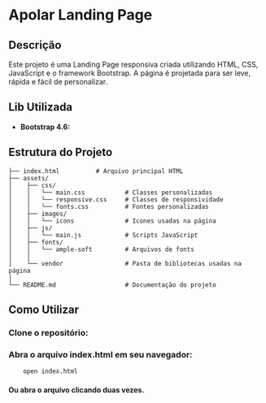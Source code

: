 # Apolar Landing Page

## Descrição

Este projeto é uma Landing Page responsiva criada utilizando HTML, CSS, JavaScript e o framework Bootstrap. A página é projetada para ser leve, rápida e fácil de personalizar.

## Lib Utilizada

- **Bootstrap 4.6:** 

## Estrutura do Projeto

```plaintext
├── index.html          # Arquivo principal HTML
├── assets/
│    ├── css/
│    │   └── main.css           # Classes personalizadas
│    │   └── responsive.css     # Classes de responsividade
│    │   └── fonts.css          # Fontes personalizadas
│    ├── images/
│    │   └── icons              # Icones usadas na página
│    ├── js/
│    │   └── main.js            # Scripts JavaScript
│    ├── fonts/
│    │   └── ample-soft         # Arquivos de fonts
│    │
│    └── vendor                 # Pasta de bibliotecas usadas na página
│    
└── README.md                   # Documentação do projeto
```

## Como Utilizar

### Clone o repositório:

### Abra o arquivo index.html em seu navegador:
```bash
    open index.html
```
#### Ou abra o arquivo clicando duas vezes.